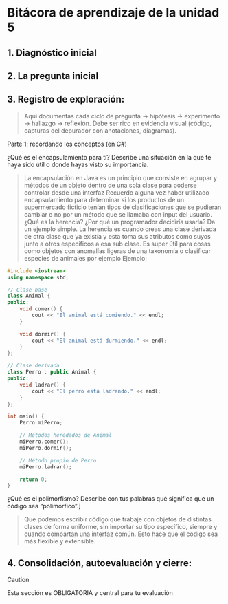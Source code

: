 # Bitácora de aprendizaje de la unidad 5

## 1.  **Diagnóstico inicial**

## 2.  **La pregunta inicial**

## 3.  **Registro de exploración:** 
> Aquí documentas cada ciclo de pregunta -> hipótesis -> experimento -> hallazgo -> reflexión.
> Debe ser rico en evidencia visual (código, capturas del depurador con anotaciones, diagramas).

Parte 1: recordando los conceptos (en C#)

¿Qué es el encapsulamiento para ti? Describe una situación en la que te haya sido útil o donde hayas visto su importancia.
> La encapsulación en Java es un principio que consiste en agrupar y métodos de un objeto dentro de una sola clase para poderse controlar desde una interfaz
> Recuerdo alguna vez haber utilizado encapsulamiento para determinar si los productos de un supermercado ficticio tenían tipos de clasificaciones que se pudieran cambiar o no por un método que se llamaba con input del usuario.
¿Qué es la herencia? ¿Por qué un programador decidiría usarla? Da un ejemplo simple.
> La herencia es cuando creas una clase derivada de otra clase que ya existía y esta toma sus atributos como suyos junto a otros específicos a esa sub clase. Es super útil para cosas como objetos con anomalías ligeras de una taxonomía o clasificar especies de animales por ejemplo
> Ejemplo:
``` C++
#include <iostream>
using namespace std;

// Clase base
class Animal {
public:
    void comer() {
        cout << "El animal está comiendo." << endl;
    }

    void dormir() {
        cout << "El animal está durmiendo." << endl;
    }
};

// Clase derivada
class Perro : public Animal {
public:
    void ladrar() {
        cout << "El perro está ladrando." << endl;
    }
};

int main() {
    Perro miPerro;

    // Métodos heredados de Animal
    miPerro.comer();
    miPerro.dormir();

    // Método propio de Perro
    miPerro.ladrar();

    return 0;
}
```
¿Qué es el polimorfismo? Describe con tus palabras qué significa que un código sea “polimórfico”.]
> Que podemos escribir código que trabaje con objetos de distintas clases de forma uniforme, sin importar su tipo específico, siempre y cuando compartan una interfaz común. Esto hace que el código sea más flexible y extensible.


## 4.  **Consolidación, autoevaluación y cierre:**
> [!CAUTION]
> Esta sección es OBLIGATORIA y central para tu evaluación
